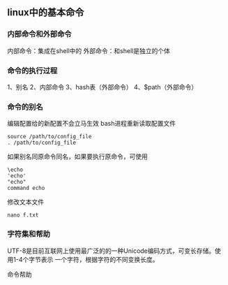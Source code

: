 ## linux中的基本命令


### 内部命令和外部命令
内部命令：集成在shell中的
外部命令：和shell是独立的个体

### 命令的执行过程

1、别名
2、内部命令
3、hash表（外部命令）
4、$path（外部命令）

### 命令的别名

编辑配置给的新配置不会立马生效
bash进程重新读取配置文件
````
source /path/to/config_file
. /path/to/config_file
````
如果别名同原命令同名，如果要执行原命令，可使用
````
\echo
'echo'
"echo"
command echo
````

修改文本文件

````
nano f.txt
````


### 字符集和帮助

UTF-8是目前互联网上使用最广泛的的一种Unicode编码方式，可变长存储。使用1-4个字节表示
一个字符，根据字符的不同变换长度。



命令帮助

